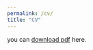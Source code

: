 ```yaml
---
permalink: /cv/
title: "CV"
---
```

you can [download pdf](https://misimori.github.io/assets/files/MosCV.pdf) here.
